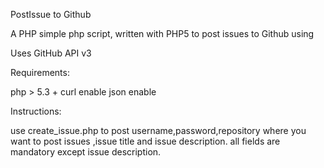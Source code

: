 PostIssue to Github 

A PHP simple php script, written with PHP5 to post issues to Github using

Uses GitHub API v3



Requirements:

php  > 5.3 + 
curl enable
json enable

Instructions:

use create_issue.php to post username,password,repository where you want to post issues ,issue title and 
issue description.
all fields are mandatory except issue description.



